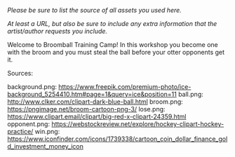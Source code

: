 *Please be sure to list the source of all assets you used here.*

*At least a URL, but also be sure to include any extra information that the artist/author requests you include.*

Welcome to Broomball Training Camp! In this workshop you become one with the broom and you must steal the ball
before your otter opponents get it.

Sources:

background.png:
https://www.freepik.com/premium-photo/ice-background_5254410.htm#page=1&query=ice&position=11
ball.png:
http://www.clker.com/clipart-dark-blue-ball.html
broom.png:
https://pngimage.net/broom-cartoon-png-3/
lose.png:
https://www.clipart.email/clipart/big-red-x-clipart-24359.html
opponent.png:
https://webstockreview.net/explore/hockey-clipart-hockey-practice/
win.png:
https://www.iconfinder.com/icons/1739338/cartoon_coin_dollar_finance_gold_investment_money_icon